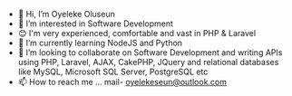 - 👋 Hi, I’m Oyeleke Oluseun
- 👀 I’m interested in Software Development
- 😊 I'm very experienced, comfortable and vast in PHP & Laravel 
- 🌱 I’m currently learning NodeJS and Python
- 💞️ I’m looking to collaborate on Software Development and writing APIs using PHP, Laravel, AJAX, CakePHP, JQuery and relational databases like MySQL, Microsoft SQL Server, PostgreSQL etc
- 📫 How to reach me ... mail- oyelekeseun@outlook.com

<!---
Oluwablin/Oluwablin is a ✨ special ✨ repository because its `README.md` (this file) appears on your GitHub profile.
You can click the Preview link to take a look at your changes.
--->
